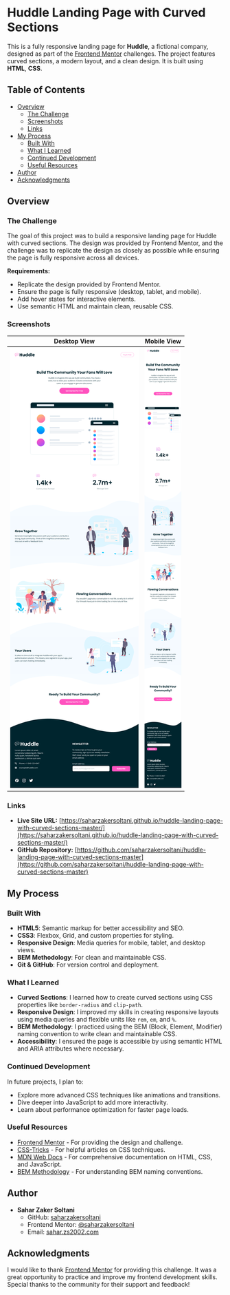 # Huddle Landing Page with Curved Sections

This is a fully responsive landing page for **Huddle**, a fictional company, designed as part of the [Frontend Mentor](https://www.frontendmentor.io) challenges. The project features curved sections, a modern layout, and a clean design. It is built using **HTML**, **CSS**.

## Table of Contents

- [Overview](#overview)
  - [The Challenge](#the-challenge)
  - [Screenshots](#screenshots)
  - [Links](#links)
- [My Process](#my-process)
  - [Built With](#built-with)
  - [What I Learned](#what-i-learned)
  - [Continued Development](#continued-development)
  - [Useful Resources](#useful-resources)
- [Author](#author)
- [Acknowledgments](#acknowledgments)

## Overview

### The Challenge

The goal of this project was to build a responsive landing page for Huddle with curved sections. The design was provided by Frontend Mentor, and the challenge was to replicate the design as closely as possible while ensuring the page is fully responsive across all devices.

**Requirements:**
- Replicate the design provided by Frontend Mentor.
- Ensure the page is fully responsive (desktop, tablet, and mobile).
- Add hover states for interactive elements.
- Use semantic HTML and maintain clean, reusable CSS.

### Screenshots

| Desktop View | Mobile View |
|--------------|-------------|
| ![Desktop View](desktop.png) | ![Mobile View](mobile.png) |

### Links

- **Live Site URL:** [https://saharzakersoltani.github.io/huddle-landing-page-with-curved-sections-master/](https://saharzakersoltani.github.io/huddle-landing-page-with-curved-sections-master/)
- **GitHub Repository:** [https://github.com/saharzakersoltani/huddle-landing-page-with-curved-sections-master](https://github.com/saharzakersoltani/huddle-landing-page-with-curved-sections-master)

## My Process

### Built With

- **HTML5**: Semantic markup for better accessibility and SEO.
- **CSS3**: Flexbox, Grid, and custom properties for styling.
- **Responsive Design**: Media queries for mobile, tablet, and desktop views.
- **BEM Methodology**: For clean and maintainable CSS.
- **Git & GitHub**: For version control and deployment.

### What I Learned

- **Curved Sections**: I learned how to create curved sections using CSS properties like `border-radius` and `clip-path`.
- **Responsive Design**: I improved my skills in creating responsive layouts using media queries and flexible units like `rem`, `em`, and `%`.
- **BEM Methodology**: I practiced using the BEM (Block, Element, Modifier) naming convention to write clean and maintainable CSS.
- **Accessibility**: I ensured the page is accessible by using semantic HTML and ARIA attributes where necessary.

### Continued Development

In future projects, I plan to:
- Explore more advanced CSS techniques like animations and transitions.
- Dive deeper into JavaScript to add more interactivity.
- Learn about performance optimization for faster page loads.

### Useful Resources

- [Frontend Mentor](https://www.frontendmentor.io) - For providing the design and challenge.
- [CSS-Tricks](https://css-tricks.com) - For helpful articles on CSS techniques.
- [MDN Web Docs](https://developer.mozilla.org) - For comprehensive documentation on HTML, CSS, and JavaScript.
- [BEM Methodology](http://getbem.com/) - For understanding BEM naming conventions.

## Author

- **Sahar Zaker Soltani**
  - GitHub: [saharzakersoltani](https://github.com/saharzakersoltani)
  - Frontend Mentor: [@saharzakersoltani](https://www.frontendmentor.io/profile/saharzakersoltani)
  - Email: [sahar.zs2002.com](mailto:your-email@example.com)

## Acknowledgments

I would like to thank [Frontend Mentor](https://www.frontendmentor.io) for providing this challenge. It was a great opportunity to practice and improve my frontend development skills. Special thanks to the community for their support and feedback!
